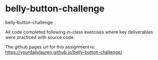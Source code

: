# belly-button-challenge
belly-button-challenge

All code completed following in-class exercises where key deliverables were practiced with source code.

The github pages url for this assignment is: https://yourdailylauren.github.io/belly-button-challenge/
